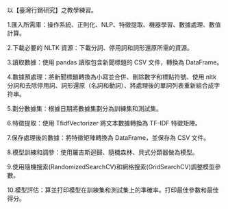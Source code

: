 以【臺灣行銷研究】之教學練習。

1.匯入所需庫：操作系統、正則化、NLP、特徵提取、機器學習、數據處理、數值計算。

2.下載必要的 NLTK 資源：下載分詞、停用詞和詞形還原所需的資源。

3.讀取數據：使用 pandas 讀取包含新聞標題的 CSV 文件，轉換為 DataFrame。

4.數據預處理：將新聞標題轉換為小寫並合併、刪除數字和標點符號、使用 nltk 分詞和去除停用詞、詞形還原（名詞和動詞）、將處理後的單詞列表重新組合成字符串。

5.劃分數據集：根據日期將數據集劃分為訓練集和測試集。

6.特徵提取：使用 TfidfVectorizer 將文本數據轉換為 TF-IDF 特徵矩陣。

7.保存處理後的數據：將特徵矩陣轉換為 DataFrame，並保存為 CSV 文件。

8.模型訓練和調參：使用羅吉斯迴歸、隨機森林、貝式分類器做為模型。

9.使用隨機搜索(RandomizedSearchCV)和網格搜索(GridSearchCV)調整模型參數。

10.模型評估：算並打印模型在訓練集和測試集上的準確率。打印最佳參數和最佳得分。
